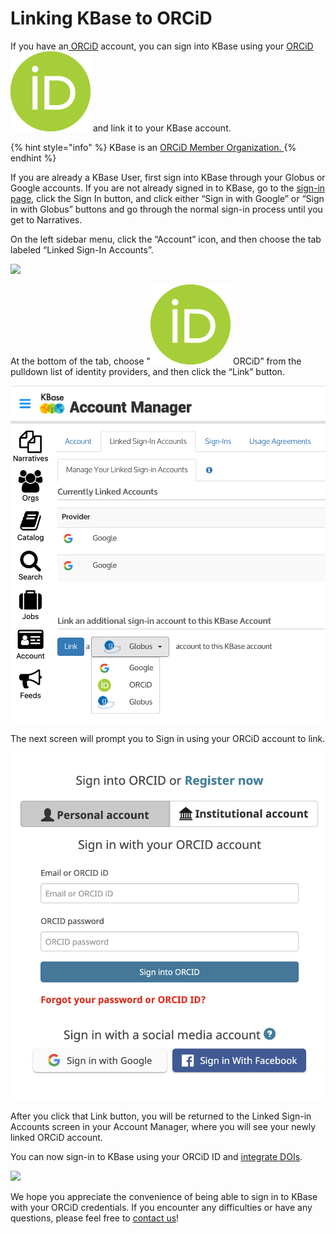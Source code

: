 # Linking KBase to ORCiD

If you have an[ ORCiD](https://orcid.org/) account, you can sign into KBase using your [ORCiD <img src="../../.gitbook/assets/orcidid_icon128x128.png" alt="" data-size="line">](https://orcid.org/) and link it to your KBase account.

{% hint style="info" %}
KBase is an [ORCiD Member Organization. ](https://orcid.org/members/0016f00002ZLyhNAAT-kbase)
{% endhint %}

If you are already a KBase User, first sign into KBase through your Globus or Google accounts. If you are not already signed in to KBase, go to the [sign-in page](https://narrative.kbase.us/), click the Sign In button, and click either “Sign in with Google”  or “Sign in with Globus” buttons and go through the normal sign-in process until you get to Narratives.

On the left sidebar menu, click the “Account” icon, and then choose the tab labeled “Linked Sign-In Accounts”.

![](../../.gitbook/assets/narratives\_linkingaccounts.gif)

At the bottom of the tab, choose "[<img src="../../.gitbook/assets/orcidid_icon128x128.png" alt="" data-size="line">](https://orcid.org/) ORCiD” from the pulldown list of identity providers, and then click the “Link” button.

![](../../.gitbook/assets/linkaccountsdropdown.png)

The next screen will prompt you to Sign in using your ORCiD account to link.

![](../../.gitbook/assets/orcidlogin.png)

After you click that Link button, you will be returned to the Linked Sign-in Accounts screen in your Account Manager, where you will see your newly linked ORCiD account.

You can now sign-in to KBase using your ORCiD ID and [integrate DOIs](https://info.orcid.org/doe-osti-search-link-wizard/).&#x20;

![](../../.gitbook/assets/kbase\_orcid.gif)

We hope you appreciate the convenience of being able to sign in to KBase with your ORCiD credentials. If you encounter any difficulties or have any questions, please feel free to [contact us](https://www.kbase.us/support/)!
